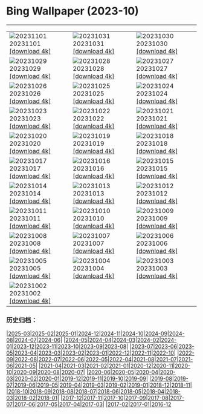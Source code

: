 # Bing Wallpaper (2023-10)
**************

<table><tr><td><img class="wallpaper" src="https://www.bing.com/th?id=OHR.HalloweenPorchAI_EN-CA3930068285_1920x1080.jpg" alt="20231101"> 20231101 <a href="https://www.bing.com/th?id=OHR.HalloweenPorchAI_EN-CA3930068285_UHD.jpg">[download 4k]</a></td><td><img class="wallpaper" src="https://www.bing.com/th?id=OHR.AutumnRaven_EN-CA4419353376_1920x1080.jpg" alt="20231031"> 20231031 <a href="https://www.bing.com/th?id=OHR.AutumnRaven_EN-CA4419353376_UHD.jpg">[download 4k]</a></td><td><img class="wallpaper" src="https://www.bing.com/th?id=OHR.SavannahSculpture_EN-CA3768697173_1920x1080.jpg" alt="20231030"> 20231030 <a href="https://www.bing.com/th?id=OHR.SavannahSculpture_EN-CA3768697173_UHD.jpg">[download 4k]</a></td></tr><tr><td><img class="wallpaper" src="https://www.bing.com/th?id=OHR.FiveWinds_EN-CA9747568487_1920x1080.jpg" alt="20231029"> 20231029 <a href="https://www.bing.com/th?id=OHR.FiveWinds_EN-CA9747568487_UHD.jpg">[download 4k]</a></td><td><img class="wallpaper" src="https://www.bing.com/th?id=OHR.OldBridgeSkye_EN-CA9235260855_1920x1080.jpg" alt="20231028"> 20231028 <a href="https://www.bing.com/th?id=OHR.OldBridgeSkye_EN-CA9235260855_UHD.jpg">[download 4k]</a></td><td><img class="wallpaper" src="https://www.bing.com/th?id=OHR.ViennaAutumn_EN-CA8786180310_1920x1080.jpg" alt="20231027"> 20231027 <a href="https://www.bing.com/th?id=OHR.ViennaAutumn_EN-CA8786180310_UHD.jpg">[download 4k]</a></td></tr><tr><td><img class="wallpaper" src="https://www.bing.com/th?id=OHR.GrandStaircase_EN-CA8310842734_1920x1080.jpg" alt="20231026"> 20231026 <a href="https://www.bing.com/th?id=OHR.GrandStaircase_EN-CA8310842734_UHD.jpg">[download 4k]</a></td><td><img class="wallpaper" src="https://www.bing.com/th?id=OHR.FuzerCastle_EN-CA7732485068_1920x1080.jpg" alt="20231025"> 20231025 <a href="https://www.bing.com/th?id=OHR.FuzerCastle_EN-CA7732485068_UHD.jpg">[download 4k]</a></td><td><img class="wallpaper" src="https://www.bing.com/th?id=OHR.PoconosMaze_EN-CA7244464790_1920x1080.jpg" alt="20231024"> 20231024 <a href="https://www.bing.com/th?id=OHR.PoconosMaze_EN-CA7244464790_UHD.jpg">[download 4k]</a></td></tr><tr><td><img class="wallpaper" src="https://www.bing.com/th?id=OHR.AstoriaBridge_EN-CA6850863265_1920x1080.jpg" alt="20231023"> 20231023 <a href="https://www.bing.com/th?id=OHR.AstoriaBridge_EN-CA6850863265_UHD.jpg">[download 4k]</a></td><td><img class="wallpaper" src="https://www.bing.com/th?id=OHR.PersepolisRelief_EN-CA3883150383_1920x1080.jpg" alt="20231022"> 20231022 <a href="https://www.bing.com/th?id=OHR.PersepolisRelief_EN-CA3883150383_UHD.jpg">[download 4k]</a></td><td><img class="wallpaper" src="https://www.bing.com/th?id=OHR.PygmySloth_EN-CA6105684425_1920x1080.jpg" alt="20231021"> 20231021 <a href="https://www.bing.com/th?id=OHR.PygmySloth_EN-CA6105684425_UHD.jpg">[download 4k]</a></td></tr><tr><td><img class="wallpaper" src="https://www.bing.com/th?id=OHR.WaterLilyVietnam_EN-CA3498519464_1920x1080.jpg" alt="20231020"> 20231020 <a href="https://www.bing.com/th?id=OHR.WaterLilyVietnam_EN-CA3498519464_UHD.jpg">[download 4k]</a></td><td><img class="wallpaper" src="https://www.bing.com/th?id=OHR.KodiakAlaska_EN-CA4966075486_1920x1080.jpg" alt="20231019"> 20231019 <a href="https://www.bing.com/th?id=OHR.KodiakAlaska_EN-CA4966075486_UHD.jpg">[download 4k]</a></td><td><img class="wallpaper" src="https://www.bing.com/th?id=OHR.ViesteItaly_EN-CA4053574764_1920x1080.jpg" alt="20231018"> 20231018 <a href="https://www.bing.com/th?id=OHR.ViesteItaly_EN-CA4053574764_UHD.jpg">[download 4k]</a></td></tr><tr><td><img class="wallpaper" src="https://www.bing.com/th?id=OHR.GoldenEnchantments_EN-CA6678798259_1920x1080.jpg" alt="20231017"> 20231017 <a href="https://www.bing.com/th?id=OHR.GoldenEnchantments_EN-CA6678798259_UHD.jpg">[download 4k]</a></td><td><img class="wallpaper" src="https://www.bing.com/th?id=OHR.AutumnHedgehog_EN-CA1617213457_1920x1080.jpg" alt="20231016"> 20231016 <a href="https://www.bing.com/th?id=OHR.AutumnHedgehog_EN-CA1617213457_UHD.jpg">[download 4k]</a></td><td><img class="wallpaper" src="https://www.bing.com/th?id=OHR.RingEclipse_EN-CA9562501556_1920x1080.jpg" alt="20231015"> 20231015 <a href="https://www.bing.com/th?id=OHR.RingEclipse_EN-CA9562501556_UHD.jpg">[download 4k]</a></td></tr><tr><td><img class="wallpaper" src="https://www.bing.com/th?id=OHR.JasperDarkSky_EN-CA2696799126_1920x1080.jpg" alt="20231014"> 20231014 <a href="https://www.bing.com/th?id=OHR.JasperDarkSky_EN-CA2696799126_UHD.jpg">[download 4k]</a></td><td><img class="wallpaper" src="https://www.bing.com/th?id=OHR.IdahoBarn_EN-CA8292680751_1920x1080.jpg" alt="20231013"> 20231013 <a href="https://www.bing.com/th?id=OHR.IdahoBarn_EN-CA8292680751_UHD.jpg">[download 4k]</a></td><td><img class="wallpaper" src="https://www.bing.com/th?id=OHR.JohnDayFossil_EN-CA7523702449_1920x1080.jpg" alt="20231012"> 20231012 <a href="https://www.bing.com/th?id=OHR.JohnDayFossil_EN-CA7523702449_UHD.jpg">[download 4k]</a></td></tr><tr><td><img class="wallpaper" src="https://www.bing.com/th?id=OHR.SoprisSunrise_EN-CA7192240724_1920x1080.jpg" alt="20231011"> 20231011 <a href="https://www.bing.com/th?id=OHR.SoprisSunrise_EN-CA7192240724_UHD.jpg">[download 4k]</a></td><td><img class="wallpaper" src="https://www.bing.com/th?id=OHR.ThanksgivingDay_EN-CA6565882880_1920x1080.jpg" alt="20231010"> 20231010 <a href="https://www.bing.com/th?id=OHR.ThanksgivingDay_EN-CA6565882880_UHD.jpg">[download 4k]</a></td><td><img class="wallpaper" src="https://www.bing.com/th?id=OHR.OctoClam_EN-CA5481938975_1920x1080.jpg" alt="20231009"> 20231009 <a href="https://www.bing.com/th?id=OHR.OctoClam_EN-CA5481938975_UHD.jpg">[download 4k]</a></td></tr><tr><td><img class="wallpaper" src="https://www.bing.com/th?id=OHR.GrizzlyFalls_EN-CA5155258695_1920x1080.jpg" alt="20231008"> 20231008 <a href="https://www.bing.com/th?id=OHR.GrizzlyFalls_EN-CA5155258695_UHD.jpg">[download 4k]</a></td><td><img class="wallpaper" src="https://www.bing.com/th?id=OHR.TaughannockFalls_EN-CA4255977143_1920x1080.jpg" alt="20231007"> 20231007 <a href="https://www.bing.com/th?id=OHR.TaughannockFalls_EN-CA4255977143_UHD.jpg">[download 4k]</a></td><td><img class="wallpaper" src="https://www.bing.com/th?id=OHR.GentooJump_EN-CA2629895770_1920x1080.jpg" alt="20231006"> 20231006 <a href="https://www.bing.com/th?id=OHR.GentooJump_EN-CA2629895770_UHD.jpg">[download 4k]</a></td></tr><tr><td><img class="wallpaper" src="https://www.bing.com/th?id=OHR.TarantulaNebula_EN-CA1819818783_1920x1080.jpg" alt="20231005"> 20231005 <a href="https://www.bing.com/th?id=OHR.TarantulaNebula_EN-CA1819818783_UHD.jpg">[download 4k]</a></td><td><img class="wallpaper" src="https://www.bing.com/th?id=OHR.WhitsundaySwirl_EN-CA0561519607_1920x1080.jpg" alt="20231004"> 20231004 <a href="https://www.bing.com/th?id=OHR.WhitsundaySwirl_EN-CA0561519607_UHD.jpg">[download 4k]</a></td><td><img class="wallpaper" src="https://www.bing.com/th?id=OHR.VuittonFoundation_EN-CA9761404070_1920x1080.jpg" alt="20231003"> 20231003 <a href="https://www.bing.com/th?id=OHR.VuittonFoundation_EN-CA9761404070_UHD.jpg">[download 4k]</a></td></tr><tr><td><img class="wallpaper" src="https://www.bing.com/th?id=OHR.AssiniboineProvincialPark_EN-CA8602465476_1920x1080.jpg" alt="20231002"> 20231002 <a href="https://www.bing.com/th?id=OHR.AssiniboineProvincialPark_EN-CA8602465476_UHD.jpg">[download 4k]</a></td><td></td><td></td></tr></table>

### 历史归档：

|[2025-03](/../2025-03/2025-03.md)|[2025-02](/../2025-02/2025-02.md)|[2025-01](/../2025-01/2025-01.md)|[2024-12](/../2024-12/2024-12.md)|[2024-11](/../2024-11/2024-11.md)|[2024-10](/../2024-10/2024-10.md)|[2024-09](/../2024-09/2024-09.md)|[2024-08](/../2024-08/2024-08.md)|[2024-07](/../2024-07/2024-07.md)|[2024-06](/../2024-06/2024-06.md)|
|[2024-05](/../2024-05/2024-05.md)|[2024-04](/../2024-04/2024-04.md)|[2024-03](/../2024-03/2024-03.md)|[2024-02](/../2024-02/2024-02.md)|[2024-01](/../2024-01/2024-01.md)|[2023-12](/../2023-12/2023-12.md)|[2023-11](/../2023-11/2023-11.md)|[2023-10](/2023-10.md)|[2023-09](/../2023-09/2023-09.md)|[2023-08](/../2023-08/2023-08.md)|
|[2023-07](/../2023-07/2023-07.md)|[2023-06](/../2023-06/2023-06.md)|[2023-05](/../2023-05/2023-05.md)|[2023-04](/../2023-04/2023-04.md)|[2023-03](/../2023-03/2023-03.md)|[2023-02](/../2023-02/2023-02.md)|[2023-01](/../2023-01/2023-01.md)|[2022-12](/../2022-12/2022-12.md)|[2022-11](/../2022-11/2022-11.md)|[2022-10](/../2022-10/2022-10.md)|
|[2022-09](/../2022-09/2022-09.md)|[2022-08](/../2022-08/2022-08.md)|[2022-07](/../2022-07/2022-07.md)|[2022-06](/../2022-06/2022-06.md)|[2022-05](/../2022-05/2022-05.md)|[2022-04](/../2022-04/2022-04.md)|[2021-08](/../2021-08/2021-08.md)|[2021-07](/../2021-07/2021-07.md)|[2021-06](/../2021-06/2021-06.md)|[2021-05](/../2021-05/2021-05.md)|
|[2021-04](/../2021-04/2021-04.md)|[2021-03](/../2021-03/2021-03.md)|[2021-02](/../2021-02/2021-02.md)|[2021-01](/../2021-01/2021-01.md)|[2020-12](/../2020-12/2020-12.md)|[2020-11](/../2020-11/2020-11.md)|[2020-10](/../2020-10/2020-10.md)|[2020-09](/../2020-09/2020-09.md)|[2020-08](/../2020-08/2020-08.md)|[2020-07](/../2020-07/2020-07.md)|
|[2020-06](/../2020-06/2020-06.md)|[2020-05](/../2020-05/2020-05.md)|[2020-04](/../2020-04/2020-04.md)|[2020-03](/../2020-03/2020-03.md)|[2020-02](/../2020-02/2020-02.md)|[2020-01](/../2020-01/2020-01.md)|[2019-12](/../2019-12/2019-12.md)|[2019-11](/../2019-11/2019-11.md)|[2019-10](/../2019-10/2019-10.md)|[2019-09](/../2019-09/2019-09.md)|
|[2019-08](/../2019-08/2019-08.md)|[2019-07](/../2019-07/2019-07.md)|[2019-06](/../2019-06/2019-06.md)|[2019-05](/../2019-05/2019-05.md)|[2019-04](/../2019-04/2019-04.md)|[2019-03](/../2019-03/2019-03.md)|[2019-02](/../2019-02/2019-02.md)|[2019-01](/../2019-01/2019-01.md)|[2018-12](/../2018-12/2018-12.md)|[2018-11](/../2018-11/2018-11.md)|
|[2018-10](/../2018-10/2018-10.md)|[2018-09](/../2018-09/2018-09.md)|[2018-08](/../2018-08/2018-08.md)|[2018-07](/../2018-07/2018-07.md)|[2018-06](/../2018-06/2018-06.md)|[2018-05](/../2018-05/2018-05.md)|[2018-04](/../2018-04/2018-04.md)|[2018-03](/../2018-03/2018-03.md)|[2018-02](/../2018-02/2018-02.md)|[2018-01](/../2018-01/2018-01.md)|
|[2017-12](/../2017-12/2017-12.md)|[2017-11](/../2017-11/2017-11.md)|[2017-10](/../2017-10/2017-10.md)|[2017-09](/../2017-09/2017-09.md)|[2017-08](/../2017-08/2017-08.md)|[2017-07](/../2017-07/2017-07.md)|[2017-06](/../2017-06/2017-06.md)|[2017-05](/../2017-05/2017-05.md)|[2017-04](/../2017-04/2017-04.md)|[2017-03](/../2017-03/2017-03.md)|
|[2017-02](/../2017-02/2017-02.md)|[2017-01](/../2017-01/2017-01.md)|[2016-12](/../2016-12/2016-12.md)